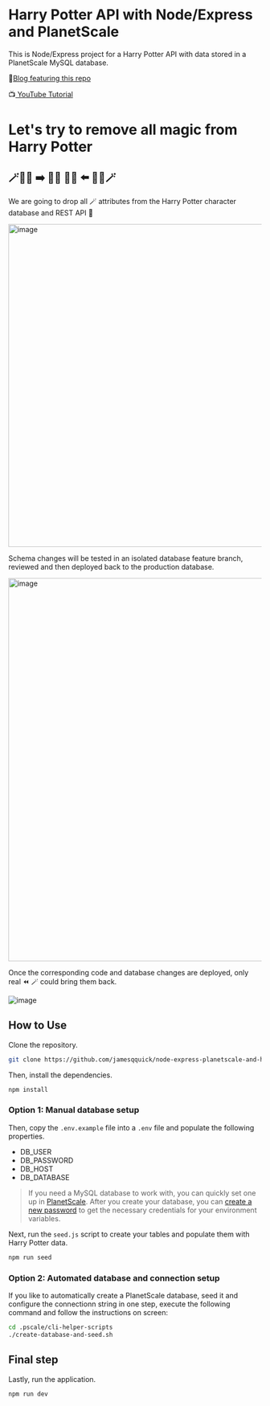 # Harry Potter API with Node/Express and PlanetScale

This is Node/Express project for a Harry Potter API with data stored in a PlanetScale MySQL database.

📖[Blog featuring this repo](https://planetscale.com/blog/create-a-harry-potter-api-with-node-js-express-mysql-and-planetscale)

📺[ YouTube Tutorial](https://youtu.be/GyicOpBFUbw)

# Let's try to remove all magic from Harry Potter 
## 🪄🧙‍♀️ ➡️ 🙍‍♀️  🙍‍♂️ ⬅️ 🧙‍♂️🪄

We are going to drop all :magic_wand: attributes from the Harry Potter character database and REST API :raised_eyebrow:

<img width="643" alt="image" src="https://user-images.githubusercontent.com/1872314/159501031-b55406ed-3a5b-41de-896d-bf4e28a44398.png">

Schema changes will be tested in an isolated database feature branch, reviewed and then deployed back to the production database.

<img width="763" alt="image" src="https://user-images.githubusercontent.com/1872314/159504090-766e77c6-3631-49b8-9724-c38c6b8aeba6.png">

Once the corresponding code and database changes are deployed, only real :rewind: :magic_wand: could bring them back.

![image](https://user-images.githubusercontent.com/1872314/159502563-a0e0e117-9597-44aa-b670-a773206c72e1.png)


## How to Use

Clone the repository.

```bash
git clone https://github.com/jamesqquick/node-express-planetscale-and-harry-potter
```

Then, install the dependencies.

```bash
npm install
```

### Option 1: Manual database setup

Then, copy the `.env.example` file into a `.env` file and populate the following properties.

- DB_USER
- DB_PASSWORD
- DB_HOST
- DB_DATABASE

> If you need a MySQL database to work with, you can quickly set one up in [PlanetScale](https://planetscale.com/). After you create your database, you can [create a new password](https://docs.planetscale.com/concepts/connection-strings) to get the necessary credentials for your environment variables.


Next, run the `seed.js` script to create your tables and populate them with Harry Potter data.

```bash
npm run seed
```

### Option 2: Automated database and connection setup

If you like to automatically create a PlanetScale database, seed it and configure the connectionn string in one step, execute the following command and follow the instructions on screen:

```bash
cd .pscale/cli-helper-scripts
./create-database-and-seed.sh
```

## Final step

Lastly, run the application.

```bash
npm run dev
```
